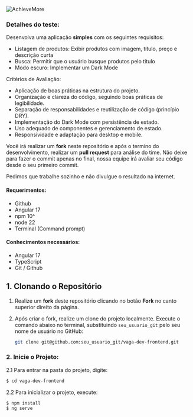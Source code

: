 ![AchieveMore](https://repository-images.githubusercontent.com/206639778/70226b80-d327-11e9-9bc8-b1024837da4c)

### Detalhes do teste:

Desenvolva uma aplicação **simples** com os seguintes requisitos:

- Listagem de produtos: Exibir produtos com imagem, título, preço e descrição curta
- Busca: Permitir que o usuário busque produtos pelo titulo
- Modo escuro: Implementar um Dark Mode

Critérios de Avaliação:

- Aplicação de boas práticas na estrutura do projeto.
- Organização e clareza do código, seguindo boas práticas de legibilidade.
- Separação de responsabilidades e reutilização de código (princípio DRY).
- Implementação do Dark Mode com persistência de estado.
- Uso adequado de componentes e gerenciamento de estado.
- Responsividade e adaptação para desktop e mobile.

Você irá realizar um **fork** neste repositório e após o termino do desenvolvimento, realizar um **pull request** para análise do time. Não deixe para fazer o commit apenas no final, nossa equipe irá avaliar seu código desde o seu primeiro commit.

Pedimos que trabalhe sozinho e não divulgue o resultado na internet.

#### Requerimentos:

* Github
* Angular 17
* npm 10^
* node 22
* Terminal (Command prompt)

#### Conhecimentos necessários:

* Angular 17
* TypeScript
* Git / Github

## 1. Clonando o Repositório

1. Realize um **fork** deste repositório clicando no botão **Fork** no canto superior direito da página.

2. Após criar o fork, realize um clone do projeto localmente. Execute o comando abaixo no terminal, substituindo `seu_usuario_git` pelo seu nome de usuário no GitHub:

   ```bash
   git clone git@github.com:seu_usuario_git/vaga-dev-frontend.git

### 2. Inicie o Projeto:

  2.1 Para entrar na pasta do projeto, digite:
  ```bash
  $ cd vaga-dev-frontend
  ```
  2.2 Para inicializar o projeto, execute:
  ```bash
  $ npm install
  $ ng serve
  ```

